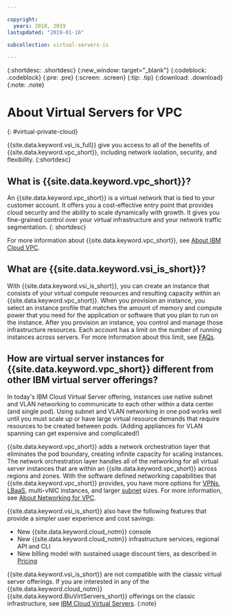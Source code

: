 ```yaml
---

copyright:
  years: 2018, 2019  
lastupdated: "2019-01-16"

subcollection: virtual-servers-is

---
```


{:shortdesc: .shortdesc}
{:new_window: target="_blank"}
{:codeblock: .codeblock}
{:pre: .pre}
{:screen: .screen}
{:tip: .tip}
{:download: .download}
{:note: .note}

# About Virtual Servers for VPC
{: #virtual-private-cloud}

{{site.data.keyword.vsi_is_full}} give you access to all of the benefits of {{site.data.keyword.vpc_short}}, including network isolation, security, and flexibility.
{:shortdesc}

## What is {{site.data.keyword.vpc_short}}?
An {{site.data.keyword.vpc_short}} is a virtual network that is tied to your customer account. It offers you a cost-effective entry point that provides cloud security and the ability to scale dynamically with growth. It gives you fine-grained control over your virtual infrastructure and your network traffic segmentation.
{: shortdesc}

For more information about {{site.data.keyword.vpc_short}}, see [About IBM Cloud VPC](/docs/infrastructure/vpc?topic=vpc-about-ibm-cloud-virtual-private-cloud-vpc-infrastructure).

## What are {{site.data.keyword.vsi_is_short}}?
With {{site.data.keyword.vsi_is_short}}, you can create an instance that consists of your virtual compute resources and resulting capacity within an {{site.data.keyword.vpc_short}}. When you provision an instance, you select an instance profile that matches the amount of memory and compute power that you need for the application or software that you plan to run on the instance. After you provision an instance, you control and manage those infrastructure resources. Each account has a limit on the number of running instances across servers. For more information about this limit, see [FAQs](/docs/vsi-is?topic=virtual-servers-is-faqs#faqs).

## How are virtual server instances for {{site.data.keyword.vpc_short}} different from other IBM virtual server offerings?

In today's IBM Cloud Virtual Server offering, instances use native subnet and VLAN networking to communicate to each other within a data center (and single pod). Using subnet and VLAN networking in one pod works well until you must scale up or have large virtual resource demands that require resources to be created between pods. (Adding appliances for VLAN spanning can get expensive and complicated!)

{{site.data.keyword.vpc_short}} adds a network orchestration layer that eliminates the pod boundary, creating infinite capacity for scaling instances. The network orchestration layer handles all of the networking for all virtual server instances that are within an {{site.data.keyword.vpc_short}} across regions and zones. With the software defined networking capabilities that {{site.data.keyword.vpc_short}} provides, you have more options for [VPNs](/docs/infrastructure/vpc-network?topic=vpc-network---beta-using-vpn-with-your-vpc), [LBaaS](/docs/infrastructure/vpc-network?topic=vpc-network---beta-using-load-balancers-in-ibm-cloud-vpc), multi-vNIC instances, and larger [subnet](/docs/infrastructure/vpc-network?topic=vpc-network-working-with-ip-address-ranges-address-prefixes-regions-and-subnets#ibm-cloud-vpc-and-subnets) sizes. For more information, see [About Networking for VPC](/docs/infrastructure/vpc-network?topic=vpc-network-about-networking-for-vpc).

{{site.data.keyword.vsi_is_short}} also have the following features that provide a simpler user experience and cost savings:
* New {{site.data.keyword.cloud_notm}} console
* New {{site.data.keyword.cloud_notm}} infrastructure services, regional API and CLI
* New billing model with sustained usage discount tiers, as described in [Pricing](/docs/infrastructure/vpc?topic=vpc-pricing-for-virtual-servers-for-vpc)

{{site.data.keyword.vsi_is_short}} are not compatible with the classic virtual server offerings. If you are interested in any of the  {{site.data.keyword.cloud_notm}} {{site.data.keyword.BluVirtServers_short}} offerings on the classic infrastructure, see [IBM Cloud Virtual Servers](/docs/vsi?topic=virtual-servers-getting-started-tutorial#getting-started-tutorial).
{:note}
